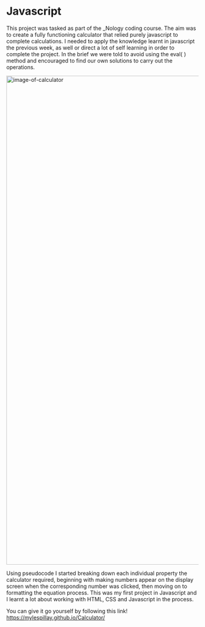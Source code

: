 # Javascript

This project was tasked as part of the _Nology coding course. The aim was to create a fully functioning calculator that relied purely javascript to complete calculations. I needed to apply the knowledge learnt in javascript the previous week, as well or direct a lot of self learning in order to complete the project. In the brief we were told to avoid using the eval( ) method and encouraged to find our own solutions to carry out the operations. 

<img width="1280" alt="image-of-calculator" src="https://user-images.githubusercontent.com/93138467/151541149-82ae3e26-fa01-4d04-83c3-c20d5a25b5e8.png">

Using pseudocode I started breaking down each individual property the calculator required, beginning with making numbers appear on the display screen when the corresponding number was clicked, then moving on to formatting the equation process. This was my first project in Javascript and I learnt a lot about working with HTML, CSS and Javascript in the process. 

You can give it go yourself by following this link! https://mylespillay.github.io/Calculator/
